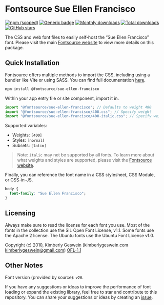 # Fontsource Sue Ellen Francisco

[![npm (scoped)](https://img.shields.io/npm/v/@fontsource/sue-ellen-francisco?color=brightgreen)](https://www.npmjs.com/package/@fontsource/sue-ellen-francisco) [![Generic badge](https://img.shields.io/badge/fontsource-passing-brightgreen)](https://github.com/fontsource/fontsource) [![Monthly downloads](https://badgen.net/npm/dm/@fontsource/sue-ellen-francisco)](https://github.com/fontsource/fontsource) [![Total downloads](https://badgen.net/npm/dt/@fontsource/sue-ellen-francisco)](https://github.com/fontsource/fontsource) [![GitHub stars](https://img.shields.io/github/stars/fontsource/fontsource.svg?style=social&label=Star)](https://github.com/fontsource/fontsource/stargazers)

The CSS and web font files to easily self-host the “Sue Ellen Francisco” font. Please visit the main [Fontsource website](https://fontsource.org/fonts/sue-ellen-francisco) to view more details on this package.

## Quick Installation

Fontsource offers multiple methods to import the CSS, including using a bundler like Vite or using SASS. You can find full documentation [here](https://fontsource.org/docs/getting-started/introduction).

```javascript
npm install @fontsource/sue-ellen-francisco
```

Within your app entry file or site component, import it in.

```javascript
import "@fontsource/sue-ellen-francisco"; // Defaults to weight 400
import "@fontsource/sue-ellen-francisco/400.css"; // Specify weight
import "@fontsource/sue-ellen-francisco/400-italic.css"; // Specify weight and style
```

Supported variables:
- Weights: `[400]`
- Styles: `[normal]`
- Subsets: `[latin]`

> Note: `italic` may not be supported by all fonts. To learn more about what weights and styles are supported, please visit the [Fontsource website](https://fontsource.org/fonts/sue-ellen-francisco).

Finally, you can reference the font name in a CSS stylesheet, CSS Module, or CSS-in-JS.

```css
body {
  font-family: "Sue Ellen Francisco";
}
```

## Licensing
Always make sure to read the license for each font you use. Most of the fonts in the collection use the SIL Open Font License, v1.1. Some fonts use the Apache 2 license. The Ubuntu fonts use the Ubuntu Font License v1.0.

Copyright (c) 2010, Kimberly Geswein (kimberlygeswein.com kimberlygeswein@gmail.com)
[OFL-1.1](http://scripts.sil.org/OFL)

## Other Notes
Font version (provided by source): `v20`.

If you have any suggestions or ideas to improve the performance of font loading or expand the existing library, feel free to star and contribute to this repository. You can share your suggestions or ideas by creating an [issue](https://github.com/fontsource/fontsource/issues).
